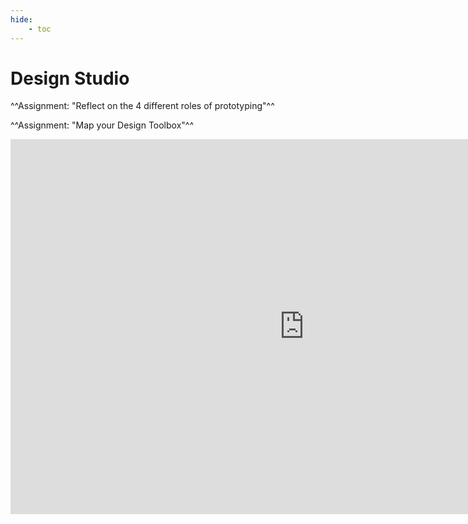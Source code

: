 ```yaml
---
hide:
    - toc
---
```


# Design Studio

^^Assignment: "Reflect on the 4 different roles of prototyping"^^



^^Assignment: "Map your Design Toolbox"^^

<iframe src="https://embed.kumu.io/047b584306a065ee9def761b37a5be9b" width="940" height="600" frameborder="0"></iframe>
